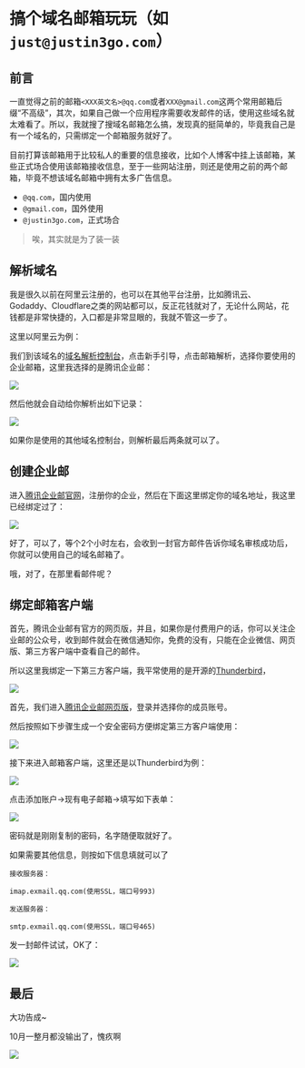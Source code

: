 # 搞个域名邮箱玩玩（如`just@justin3go.com`）

## 前言

一直觉得之前的邮箱`<XXX英文名>@qq.com`或者`XXX@gmail.com`这两个常用邮箱后缀“不高级”，其次，如果自己做一个应用程序需要收发邮件的话，使用这些域名就太难看了。所以，我就搜了搜域名邮箱怎么搞，发现真的挺简单的，毕竟我自己是有一个域名的，只需绑定一个邮箱服务就好了。

目前打算该邮箱用于比较私人的重要的信息接收，比如个人博客中挂上该邮箱，某些正式场合使用该邮箱接收信息，至于一些网站注册，则还是使用之前的两个邮箱，毕竟不想该域名邮箱中拥有太多广告信息。

- `@qq.com`，国内使用
- `@gmail.com`，国外使用
- `@justin3go.com`，正式场合

> 唉，其实就是为了装一装

## 解析域名

我是很久以前在阿里云注册的，也可以在其他平台注册，比如腾讯云、Godaddy、Cloudflare之类的网站都可以，反正花钱就对了，无论什么网站，花钱都是非常快捷的，入口都是非常显眼的，我就不管这一步了。

这里以阿里云为例：

我们到该域名的[域名解析控制台](https://dns.console.aliyun.com/)，点击新手引导，点击邮箱解析，选择你要使用的企业邮箱，这里我选择的是腾讯企业邮：

![](https://oss.justin3go.com/blogs/Pasted%20image%2020231101153102.png)

然后他就会自动给你解析出如下记录：

![](https://oss.justin3go.com/blogs/Pasted%20image%2020231101153214.png)

如果你是使用的其他域名控制台，则解析最后两条就可以了。

## 创建企业邮

进入[腾讯企业邮官网](https://work.weixin.qq.com/mail/)，注册你的企业，然后在下面这里绑定你的域名地址，我这里已经绑定过了：

![](https://oss.justin3go.com/blogs/Pasted%20image%2020231101153810.png)

好了，可以了，等个2个小时左右，会收到一封官方邮件告诉你域名审核成功后，你就可以使用自己的域名邮箱了。

哦，对了，在那里看邮件呢？

## 绑定邮箱客户端

首先，腾讯企业邮有官方的网页版，并且，如果你是付费用户的话，你可以关注企业邮的公众号，收到邮件就会在微信通知你，免费的没有，只能在企业微信、网页版、第三方客户端中查看自己的邮件。

所以这里我绑定一下第三方客户端，我平常使用的是开源的[Thunderbird](https://www.thunderbird.net/zh-CN/)，

![](https://oss.justin3go.com/blogs/Pasted%20image%2020231101154351.png)

首先，我们进入[腾讯企业邮网页版](https://work.weixin.qq.com/mail/)，登录并选择你的成员账号。

然后按照如下步骤生成一个安全密码方便绑定第三方客户端使用：

![](https://oss.justin3go.com/blogs/Pasted%20image%2020231101154717.png)

接下来进入邮箱客户端，这里还是以Thunderbird为例：

![](https://oss.justin3go.com/blogs/Pasted%20image%2020231101154827.png)

点击添加账户->现有电子邮箱->填写如下表单：

![](https://oss.justin3go.com/blogs/Pasted%20image%2020231101154948.png)

密码就是刚刚复制的密码，名字随便取就好了。

如果需要其他信息，则按如下信息填就可以了

```
接收服务器：

imap.exmail.qq.com(使用SSL，端口号993)

发送服务器：

smtp.exmail.qq.com(使用SSL，端口号465)
```

发一封邮件试试，OK了：

![](https://oss.justin3go.com/blogs/Pasted%20image%2020231101155235.png)

## 最后

大功告成~

10月一整月都没输出了，愧疚啊

![](https://oss.justin3go.com/blogs/Pasted%20image%2020231101162722.png)